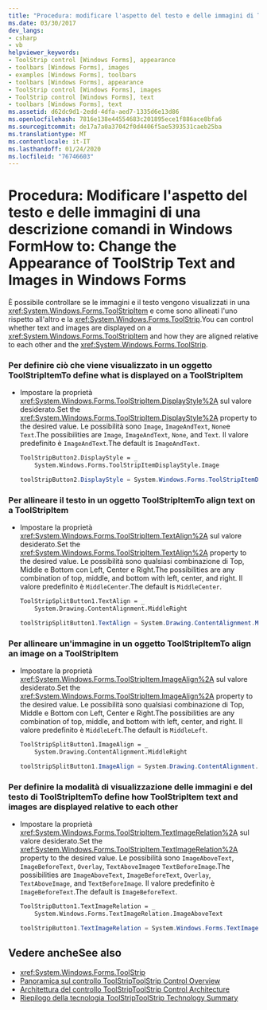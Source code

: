 ```yaml
---
title: "Procedura: modificare l'aspetto del testo e delle immagini di ToolStrip"
ms.date: 03/30/2017
dev_langs:
- csharp
- vb
helpviewer_keywords:
- ToolStrip control [Windows Forms], appearance
- toolbars [Windows Forms], images
- examples [Windows Forms], toolbars
- toolbars [Windows Forms], appearance
- ToolStrip control [Windows Forms], images
- ToolStrip control [Windows Forms], text
- toolbars [Windows Forms], text
ms.assetid: d62dc9d1-2edd-4dfa-aed7-1335d6e13d86
ms.openlocfilehash: 7816e138e44554683c201895ece1f886ace8bfa6
ms.sourcegitcommit: de17a7a0a37042f0d4406f5ae5393531caeb25ba
ms.translationtype: MT
ms.contentlocale: it-IT
ms.lasthandoff: 01/24/2020
ms.locfileid: "76746603"
---
```

# <a name="how-to-change-the-appearance-of-toolstrip-text-and-images-in-windows-forms"></a><span data-ttu-id="06b81-102">Procedura: Modificare l'aspetto del testo e delle immagini di una descrizione comandi in Windows Form</span><span class="sxs-lookup"><span data-stu-id="06b81-102">How to: Change the Appearance of ToolStrip Text and Images in Windows Forms</span></span>
<span data-ttu-id="06b81-103">È possibile controllare se le immagini e il testo vengono visualizzati in una <xref:System.Windows.Forms.ToolStripItem> e come sono allineati l'uno rispetto all'altro e la <xref:System.Windows.Forms.ToolStrip>.</span><span class="sxs-lookup"><span data-stu-id="06b81-103">You can control whether text and images are displayed on a <xref:System.Windows.Forms.ToolStripItem> and how they are aligned relative to each other and the <xref:System.Windows.Forms.ToolStrip>.</span></span>  
  
### <a name="to-define-what-is-displayed-on-a-toolstripitem"></a><span data-ttu-id="06b81-104">Per definire ciò che viene visualizzato in un oggetto ToolStripItem</span><span class="sxs-lookup"><span data-stu-id="06b81-104">To define what is displayed on a ToolStripItem</span></span>  
  
- <span data-ttu-id="06b81-105">Impostare la proprietà <xref:System.Windows.Forms.ToolStripItem.DisplayStyle%2A> sul valore desiderato.</span><span class="sxs-lookup"><span data-stu-id="06b81-105">Set the <xref:System.Windows.Forms.ToolStripItem.DisplayStyle%2A> property to the desired value.</span></span> <span data-ttu-id="06b81-106">Le possibilità sono `Image`, `ImageAndText`, `None`e `Text`.</span><span class="sxs-lookup"><span data-stu-id="06b81-106">The possibilities are `Image`, `ImageAndText`, `None`, and `Text`.</span></span> <span data-ttu-id="06b81-107">Il valore predefinito è `ImageAndText`.</span><span class="sxs-lookup"><span data-stu-id="06b81-107">The default is `ImageAndText`.</span></span>  
  
    ```vb  
    ToolStripButton2.DisplayStyle = _  
        System.Windows.Forms.ToolStripItemDisplayStyle.Image  
    ```  
  
    ```csharp  
    toolStripButton2.DisplayStyle = System.Windows.Forms.ToolStripItemDisplayStyle.Image;  
    ```  
  
### <a name="to-align-text-on-a-toolstripitem"></a><span data-ttu-id="06b81-108">Per allineare il testo in un oggetto ToolStripItem</span><span class="sxs-lookup"><span data-stu-id="06b81-108">To align text on a ToolStripItem</span></span>  
  
- <span data-ttu-id="06b81-109">Impostare la proprietà <xref:System.Windows.Forms.ToolStripItem.TextAlign%2A> sul valore desiderato.</span><span class="sxs-lookup"><span data-stu-id="06b81-109">Set the <xref:System.Windows.Forms.ToolStripItem.TextAlign%2A> property to the desired value.</span></span> <span data-ttu-id="06b81-110">Le possibilità sono qualsiasi combinazione di Top, Middle e Bottom con Left, Center e Right.</span><span class="sxs-lookup"><span data-stu-id="06b81-110">The possibilities are any combination of top, middle, and bottom with left, center, and right.</span></span> <span data-ttu-id="06b81-111">Il valore predefinito è `MiddleCenter`.</span><span class="sxs-lookup"><span data-stu-id="06b81-111">The default is `MiddleCenter`.</span></span>  
  
    ```vb  
    ToolStripSplitButton1.TextAlign = _  
        System.Drawing.ContentAlignment.MiddleRight  
    ```  
  
    ```csharp  
    toolStripSplitButton1.TextAlign = System.Drawing.ContentAlignment.MiddleRight;  
    ```  
  
### <a name="to-align-an-image-on-a-toolstripitem"></a><span data-ttu-id="06b81-112">Per allineare un'immagine in un oggetto ToolStripItem</span><span class="sxs-lookup"><span data-stu-id="06b81-112">To align an image on a ToolStripItem</span></span>  
  
- <span data-ttu-id="06b81-113">Impostare la proprietà <xref:System.Windows.Forms.ToolStripItem.ImageAlign%2A> sul valore desiderato.</span><span class="sxs-lookup"><span data-stu-id="06b81-113">Set the <xref:System.Windows.Forms.ToolStripItem.ImageAlign%2A> property to the desired value.</span></span> <span data-ttu-id="06b81-114">Le possibilità sono qualsiasi combinazione di Top, Middle e Bottom con Left, Center e Right.</span><span class="sxs-lookup"><span data-stu-id="06b81-114">The possibilities are any combination of top, middle, and bottom with left, center, and right.</span></span> <span data-ttu-id="06b81-115">Il valore predefinito è `MiddleLeft`.</span><span class="sxs-lookup"><span data-stu-id="06b81-115">The default is `MiddleLeft`.</span></span>  
  
    ```vb  
    ToolStripSplitButton1.ImageAlign = _  
        System.Drawing.ContentAlignment.MiddleRight  
    ```  
  
    ```csharp  
    toolStripSplitButton1.ImageAlign = System.Drawing.ContentAlignment.MiddleRight;  
    ```  
  
### <a name="to-define-how-toolstripitem-text-and-images-are-displayed-relative-to-each-other"></a><span data-ttu-id="06b81-116">Per definire la modalità di visualizzazione delle immagini e del testo di ToolStripItem</span><span class="sxs-lookup"><span data-stu-id="06b81-116">To define how ToolStripItem text and images are displayed relative to each other</span></span>  
  
- <span data-ttu-id="06b81-117">Impostare la proprietà <xref:System.Windows.Forms.ToolStripItem.TextImageRelation%2A> sul valore desiderato.</span><span class="sxs-lookup"><span data-stu-id="06b81-117">Set the <xref:System.Windows.Forms.ToolStripItem.TextImageRelation%2A> property to the desired value.</span></span> <span data-ttu-id="06b81-118">Le possibilità sono `ImageAboveText`, `ImageBeforeText`, `Overlay`, `TextAboveImage`e `TextBeforeImage`.</span><span class="sxs-lookup"><span data-stu-id="06b81-118">The possibilities are `ImageAboveText`, `ImageBeforeText`, `Overlay`, `TextAboveImage`, and `TextBeforeImage`.</span></span> <span data-ttu-id="06b81-119">Il valore predefinito è `ImageBeforeText`.</span><span class="sxs-lookup"><span data-stu-id="06b81-119">The default is `ImageBeforeText`.</span></span>  
  
    ```vb  
    ToolStripButton1.TextImageRelation = _  
        System.Windows.Forms.TextImageRelation.ImageAboveText  
    ```  
  
    ```csharp  
    toolStripButton1.TextImageRelation = System.Windows.Forms.TextImageRelation.ImageAboveText;  
    ```  
  
## <a name="see-also"></a><span data-ttu-id="06b81-120">Vedere anche</span><span class="sxs-lookup"><span data-stu-id="06b81-120">See also</span></span>

- <xref:System.Windows.Forms.ToolStrip>
- [<span data-ttu-id="06b81-121">Panoramica sul controllo ToolStrip</span><span class="sxs-lookup"><span data-stu-id="06b81-121">ToolStrip Control Overview</span></span>](toolstrip-control-overview-windows-forms.md)
- [<span data-ttu-id="06b81-122">Architettura del controllo ToolStrip</span><span class="sxs-lookup"><span data-stu-id="06b81-122">ToolStrip Control Architecture</span></span>](toolstrip-control-architecture.md)
- [<span data-ttu-id="06b81-123">Riepilogo della tecnologia ToolStrip</span><span class="sxs-lookup"><span data-stu-id="06b81-123">ToolStrip Technology Summary</span></span>](toolstrip-technology-summary.md)
